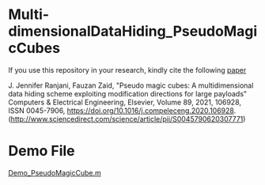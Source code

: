# Multi-dimensionalDataHiding_PseudoMagicCubes
If you use this repository in your research, kindly cite the following [paper](http://www.sciencedirect.com/science/article/pii/S0045790620307771)

J. Jennifer Ranjani, Fauzan Zaid, "Pseudo magic cubes: A multidimensional data hiding scheme exploiting modification directions for large payloads" Computers & Electrical Engineering, Elsevier, Volume 89, 2021, 106928, ISSN 0045-7906, https://doi.org/10.1016/j.compeleceng.2020.106928. (http://www.sciencedirect.com/science/article/pii/S0045790620307771)


# Demo File 

[Demo_PseudoMagicCube.m](Demo_PseudoMagicCube.m )
